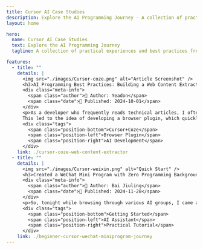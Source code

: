 ```yaml
---
title: Cursor AI Case Studies
description: Explore the AI Programming Journey - A collection of practical experiences and best practices from developers across different fields using Cursor AI
layout: home

hero:
  name: Cursor AI Case Studies
  text: Explore the AI Programming Journey
  tagline: A collection of practical experiences and best practices from developers across different fields using Cursor AI

features:
  - title: ""
    details: |
      <img src="./images/Cursor-coze.png" alt="Article Screenshot" />
      <h3>AI Programming Best Practices: Building a Web Content Extraction Plugin with Cursor + Coze Workflow</h3>
      <div class="meta-info">
        <span class="author">👤 Author: Yeadon</span>
        <span class="date">📅 Published: 2024-10-01</span>
      </div>
      <p>As a developer who frequently reads technical articles, I often wanted to find a convenient tool to extract and save article highlights.
      This led to the idea of developing a browser plugin, which quickly became a reality with the help of AI.</p>
      <div class="tags">
        <span class="position-bottom">Cursor+Coze</span>
        <span class="position-left">Browser Plugin</span>
        <span class="position-right">AI Development</span>
      </div>
    link: ./cursor-coze-web-content-extractor
  - title: ""
    details: |
      <img src="./images/Cursor-weixin.png" alt="Quick Start" />
      <h3>Created a WeChat Mini Program with Zero Programming Background Using Cursor</h3>
      <div class="meta-info">
        <span class="author">👤 Author: Bai Jiuling</span>
        <span class="date">📅 Published: 2024-11-28</span>
      </div>
      <p>So, tonight while browsing through various AI groups, I came across a Crossroads Blog article about a product called Love Keyboard. Seeing this was a bit heartbreaking, not for any other reason but because this was exactly the input method I wanted to make a month ago! Unfortunately, after working with Cursor for over a month without success, this company managed to create it. /(ㄒoㄒ)/~~ </p>
      <div class="tags">
        <span class="position-bottom">Getting Started</span>
        <span class="position-left">AI Assistant</span>
        <span class="position-right">Practical Tutorial</span>
      </div>
    link: ./beginner-cursor-wechat-miniprogram-journey
---
```

